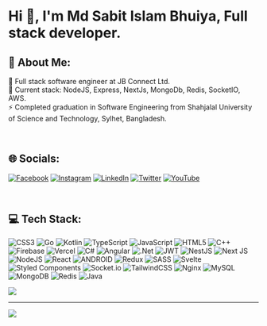 # Hi 👋, I'm Md Sabit Islam Bhuiya, Full stack developer.

## 💫 About Me:

🔭 Full stack software engineer at JB Connect Ltd.<br>
🌱 Current stack: NodeJS, Express, NextJs, MongoDb, Redis, SocketIO, AWS.<br>
⚡ Completed graduation in Software Engineering from Shahjalal University of Science and Technology, Sylhet, Bangladesh.<br>

<br/>

## 🌐 Socials:

[![Facebook](https://img.shields.io/badge/Facebook-%231877F2.svg?logo=Facebook&logoColor=white)](https://facebook.com/sabitislam.bhuiya) [![Instagram](https://img.shields.io/badge/Instagram-%23E4405F.svg?logo=Instagram&logoColor=white)](https://instagram.com/sabit_islam_bhuiya) [![LinkedIn](https://img.shields.io/badge/LinkedIn-%230077B5.svg?logo=linkedin&logoColor=white)](https://linkedin.com/in/md-sabit-islam-bhuiya-55a7601ab/) [![Twitter](https://img.shields.io/badge/Twitter-%231DA1F2.svg?logo=Twitter&logoColor=white)](https://twitter.com/sib_61) [![YouTube](https://img.shields.io/badge/YouTube-%23FF0000.svg?logo=YouTube&logoColor=white)](https://youtube.com/@sib_61)

<br/>

## 💻 Tech Stack:

![CSS3](https://img.shields.io/badge/css3-%231572B6.svg?style=for-the-badge&logo=css3&logoColor=white) ![Go](https://img.shields.io/badge/go-%2300ADD8.svg?style=for-the-badge&logo=go&logoColor=white) ![Kotlin](https://img.shields.io/badge/kotlin-%230095D5.svg?style=for-the-badge&logo=kotlin&logoColor=white) ![TypeScript](https://img.shields.io/badge/typescript-%23007ACC.svg?style=for-the-badge&logo=typescript&logoColor=white) ![JavaScript](https://img.shields.io/badge/javascript-%23323330.svg?style=for-the-badge&logo=javascript&logoColor=%23F7DF1E) ![HTML5](https://img.shields.io/badge/html5-%23E34F26.svg?style=for-the-badge&logo=html5&logoColor=white) ![C++](https://img.shields.io/badge/c++-%2300599C.svg?style=for-the-badge&logo=c%2B%2B&logoColor=white) ![Firebase](https://img.shields.io/badge/firebase-%23039BE5.svg?style=for-the-badge&logo=firebase) ![Vercel](https://img.shields.io/badge/vercel-%23000000.svg?style=for-the-badge&logo=vercel&logoColor=white) ![C#](https://img.shields.io/badge/c%23-%23239120.svg?style=for-the-badge&logo=c-sharp&logoColor=white) ![Angular](https://img.shields.io/badge/angular-%23DD0031.svg?style=for-the-badge&logo=angular&logoColor=white) ![.Net](https://img.shields.io/badge/.NET-5C2D91?style=for-the-badge&logo=.net&logoColor=white) ![JWT](https://img.shields.io/badge/JWT-black?style=for-the-badge&logo=JSON%20web%20tokens) ![NestJS](https://img.shields.io/badge/nestjs-%23E0234E.svg?style=for-the-badge&logo=nestjs&logoColor=white) ![Next JS](https://img.shields.io/badge/Next-black?style=for-the-badge&logo=next.js&logoColor=white) ![NodeJS](https://img.shields.io/badge/node.js-6DA55F?style=for-the-badge&logo=node.js&logoColor=white) ![React](https://img.shields.io/badge/react-%2320232a.svg?style=for-the-badge&logo=react&logoColor=%2361DAFB) ![ANDROID](https://img.shields.io/badge/android-%2320232a.svg?style=for-the-badge&logo=android&logoColor=%a4c639) ![Redux](https://img.shields.io/badge/redux-%23593d88.svg?style=for-the-badge&logo=redux&logoColor=white) ![SASS](https://img.shields.io/badge/SASS-hotpink.svg?style=for-the-badge&logo=SASS&logoColor=white) ![Svelte](https://img.shields.io/badge/svelte-%23f1413d.svg?style=for-the-badge&logo=svelte&logoColor=white) ![Styled Components](https://img.shields.io/badge/styled--components-DB7093?style=for-the-badge&logo=styled-components&logoColor=white) ![Socket.io](https://img.shields.io/badge/Socket.io-black?style=for-the-badge&logo=socket.io&badgeColor=010101) ![TailwindCSS](https://img.shields.io/badge/tailwindcss-%2338B2AC.svg?style=for-the-badge&logo=tailwind-css&logoColor=white) ![Nginx](https://img.shields.io/badge/nginx-%23009639.svg?style=for-the-badge&logo=nginx&logoColor=white) ![MySQL](https://img.shields.io/badge/mysql-%2300f.svg?style=for-the-badge&logo=mysql&logoColor=white) ![MongoDB](https://img.shields.io/badge/MongoDB-%234ea94b.svg?style=for-the-badge&logo=mongodb&logoColor=white) ![Redis](https://img.shields.io/badge/redis-%23DD0031.svg?style=for-the-badge&logo=redis&logoColor=white) ![Java](https://img.shields.io/badge/java-%23ED8B00.svg?style=for-the-badge&logo=java&logoColor=white)

![](https://github-readme-stats.vercel.app/api/top-langs/?username=sib61&theme=dark&hide_border=false&include_all_commits=true&count_private=false&layout=compact)

---

[![](https://visitcount.itsvg.in/api?id=sib61&icon=7&color=0)](https://visitcount.itsvg.in)

<!-- Proudly created with GPRM ( https://gprm.itsvg.in ) -->
